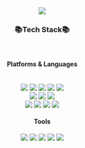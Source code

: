 <div align = center>
<img src="https://capsule-render.vercel.app/api?type=waving&color=auto&height=200&section=header&text=Ii&nbsp;Han&nbsp;Github&fontSize=90" />

  <span><b><h3>📚Tech Stack📚</h3></b></span><br>
  <span><b><h4>Platforms & Languages</h4></b></span><br>
  <img src="https://img.shields.io/badge/Java-007396?style=flat&logo=Java&logoColor=white"/>
 <img src="https://img.shields.io/badge/HTML5-E34F26?style=flat&logo=HTML5&logoColor=white" />
	<img src="https://img.shields.io/badge/CSS3-1572B6?style=flat&logo=CSS3&logoColor=white" />
<img src="https://img.shields.io/badge/JavaScript-F7DF1E?style=flat&logo=javascript&logoColor=white"/> 
<img src="https://img.shields.io/badge/Spring-6DB33F?style=flat&logo=spring&logoColor=white"/> 
<br>
<img src="https://img.shields.io/badge/Oracle SQL-F80000?style=flat&logo=oracle&logoColor=white">
<img src="https://img.shields.io/badge/MySQL-4479A1?style=flat&logo=mysql&logoColor=white"> 
<img src="https://img.shields.io/badge/Redis-DC382D?style=flat&logo=redis&logoColor=white"> 
<br>
<img src="https://img.shields.io/badge/Amazon-232F3E?style=flat&logo=amazonaws&logoColor=white">
<img src="https://img.shields.io/badge/EC2-FF9900?style=flat&logo=amazonec2&logoColor=white">
<img src="https://img.shields.io/badge/RDS-527FFF?style=flat&logo=amazonrds&logoColor=white">
<img src="https://img.shields.io/badge/S3-569A31?style=flat&logo=amazons3&logoColor=white">
<br>

<div align =center> 
 <span><b><h4>Tools</h4></b></span>
<img src="https://img.shields.io/badge/IntelliJ-000000?style=flat&logo=intellijidea&logoColor=white">
<img src="https://img.shields.io/badge/Eclipse-2C2255?style=flat&logo=eclipseide&logoColor=white">
<img src="https://img.shields.io/badge/Figma-F24E1E?style=flat&logo=figma&logoColor=white">
<img src="https://img.shields.io/badge/Slack-4A154B?style=flat&logo=slack&logoColor=white">
<img src="https://img.shields.io/badge/Github-181717?style=flat&logo=github&logoColor=white">
</div>

